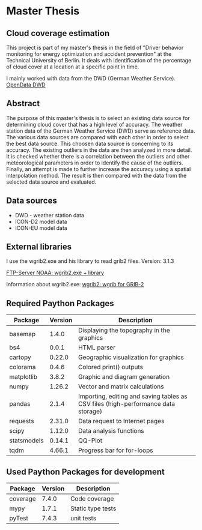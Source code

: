 # Master Thesis 
## Cloud coverage estimation
This project is part of my master's thesis in the field of "Driver behavior monitoring for energy optimization and accident prevention" at the Technical University of Berlin. It deals with identification of the percentage of cloud cover at a location at a specific point in time.

I mainly worked with data from the DWD (German Weather Service).
[OpenData DWD](https://opendata.dwd.de/weather/tree.html)

## Abstract
The purpose of this master's thesis is to select an existing data source for determining cloud cover that has a high level of accuracy. The weather station data of the German Weather Service (DWD) serve as reference data. 
The various data sources are compared with each other in order to select the best data source. This choosen data source is concerning to its accuracy. The existing outliers in the data are then analyzed in more detail. It is checked whether there is a correlation between the outliers and other meteorological parameters in order to identify the cause of the outliers. 
Finally, an attempt is made to further increase the accuracy using a spatial interpolation method. The result is then compared with the data from the selected data source and evaluated. 

## Data sources
- DWD - weather station data
- ICON-D2 model data
- ICON-EU model data

## External libraries
I use the wgrib2.exe and his library to read grib2 files.
Version: 3.1.3

[FTP-Server NOAA: wgrib2.exe + library](https://ftp.cpc.ncep.noaa.gov/wd51we/wgrib2/Windows10/)

Information about wgrib2.exe:
[wgrib2: wgrib for GRIB-2](https://www.cpc.ncep.noaa.gov/products/wesley/wgrib2/)

## Required Paython Packages
| Package      | Version      | Description  
|--------------|--------------|--------------
| basemap      | 1.4.0        | Displaying the topography in the graphics
| bs4          | 0.0.1        | HTML parser
| cartopy      | 0.22.0       | Geographic visualization for graphics
| colorama     | 0.4.6        | Colored print() outputs
| matplotlib   | 3.8.2        | Graphic and diagram generation
| numpy        | 1.26.2       | Vector and matrix calculations
| pandas       | 2.1.4        | Importing, editing and saving tables as CSV files (high-performance data storage)
| requests     | 2.31.0       | Data request to Internet pages
| scipy        | 1.12.0       | Data analysis functions
| statsmodels  | 0.14.1       | QQ-Plot
| tqdm         | 4.66.1       | Progress bar for for-loops

## Used Paython Packages for development
| Package      | Version      | Description  
|--------------|--------------|--------------
| coverage     | 7.4.0        | Code coverage
| mypy         | 1.7.1        | Static type tests
| pyTest       | 7.4.3        | unit tests
